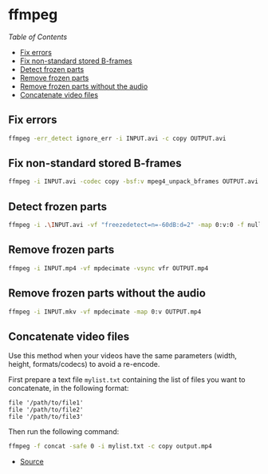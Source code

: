 # ffmpeg

_Table of Contents_
<!-- START doctoc generated TOC please keep comment here to allow auto update -->
<!-- DON'T EDIT THIS SECTION, INSTEAD RE-RUN doctoc TO UPDATE -->
<!-- generated with [DocToc](https://github.com/thlorenz/doctoc) -->

- [Fix errors](#fix-errors)
- [Fix non-standard stored B-frames](#fix-non-standard-stored-b-frames)
- [Detect frozen parts](#detect-frozen-parts)
- [Remove frozen parts](#remove-frozen-parts)
- [Remove frozen parts without the audio](#remove-frozen-parts-without-the-audio)
- [Concatenate video files](#concatenate-video-files)

<!-- END doctoc generated TOC please keep comment here to allow auto update -->

## Fix errors

```sh
ffmpeg -err_detect ignore_err -i INPUT.avi -c copy OUTPUT.avi
```

## Fix non-standard stored B-frames

```sh
ffmpeg -i INPUT.avi -codec copy -bsf:v mpeg4_unpack_bframes OUTPUT.avi
```

## Detect frozen parts

```sh
ffmpeg -i .\INPUT.avi -vf "freezedetect=n=-60dB:d=2" -map 0:v:0 -f null -
```

## Remove frozen parts

```sh
ffmpeg -i INPUT.mp4 -vf mpdecimate -vsync vfr OUTPUT.mp4
```

## Remove frozen parts without the audio

```sh
ffmpeg -i INPUT.mkv -vf mpdecimate -map 0:v OUTPUT.mp4
```

## Concatenate video files

Use this method when your videos have the same parameters (width, height, formats/codecs) to avoid a re-encode.

First prepare a text file `mylist.txt` containing the list of files you want to concatenate, in the following format:

```
file '/path/to/file1'
file '/path/to/file2'
file '/path/to/file3'
``` 

Then run the following command:

```sh
ffmpeg -f concat -safe 0 -i mylist.txt -c copy output.mp4
```

- [Source](https://stackoverflow.com/questions/7333232/how-to-concatenate-two-mp4-files-using-ffmpeg)
